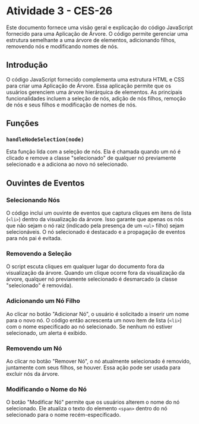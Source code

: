 # Atividade 3 - CES-26

Este documento fornece uma visão geral e explicação do código JavaScript fornecido para uma Aplicação de Árvore. O código permite gerenciar uma estrutura semelhante a uma árvore de elementos, adicionando filhos, removendo nós e modificando nomes de nós.



## Introdução

O código JavaScript fornecido complementa uma estrutura HTML e CSS para criar uma Aplicação de Árvore. Essa aplicação permite que os usuários gerenciem uma árvore hierárquica de elementos. As principais funcionalidades incluem a seleção de nós, adição de nós filhos, remoção de nós e seus filhos e modificação de nomes de nós.

## Funções

### `handleNodeSelection(node)`

Esta função lida com a seleção de nós. Ela é chamada quando um nó é clicado e remove a classe "selecionado" de qualquer nó previamente selecionado e a adiciona ao novo nó selecionado.

## Ouvintes de Eventos

### Selecionando Nós

O código inclui um ouvinte de eventos que captura cliques em itens de lista (`<li>`) dentro da visualização da árvore. Isso garante que apenas os nós que não sejam o nó raiz (indicado pela presença de um `<ul>` filho) sejam selecionáveis. O nó selecionado é destacado e a propagação de eventos para nós pai é evitada.

### Removendo a Seleção

O script escuta cliques em qualquer lugar do documento fora da visualização da árvore. Quando um clique ocorre fora da visualização da árvore, qualquer nó previamente selecionado é desmarcado (a classe "selecionado" é removida).

### Adicionando um Nó Filho

Ao clicar no botão "Adicionar Nó", o usuário é solicitado a inserir um nome para o novo nó. O código então acrescenta um novo item de lista (`<li>`) com o nome especificado ao nó selecionado. Se nenhum nó estiver selecionado, um alerta é exibido.

### Removendo um Nó

Ao clicar no botão "Remover Nó", o nó atualmente selecionado é removido, juntamente com seus filhos, se houver. Essa ação pode ser usada para excluir nós da árvore.

### Modificando o Nome do Nó

O botão "Modificar Nó" permite que os usuários alterem o nome do nó selecionado. Ele atualiza o texto do elemento `<span>` dentro do nó selecionado para o nome recém-especificado.

